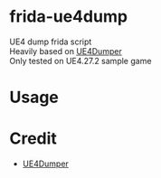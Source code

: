 # frida-ue4dump
UE4 dump frida script<br>
Heavily based on [UE4Dumper](https://github.com/kp7742/UE4Dumper)<br>
Only tested on UE4.27.2 sample game

# Usage


# Credit
* [UE4Dumper](https://github.com/kp7742/UE4Dumper)